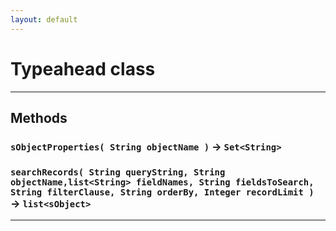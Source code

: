 ```yaml
---
layout: default
---
```

# Typeahead class
---
## Methods
### `sObjectProperties( String objectName )` → `Set<String>`
### `searchRecords( String queryString, String objectName,list<String> fieldNames, String fieldsToSearch, String filterClause, String orderBy, Integer recordLimit )` → `list<sObject>`
---

